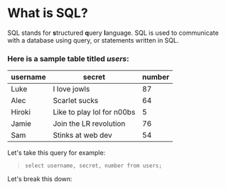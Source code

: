 # What is SQL?

SQL stands for **s**tructured **q**uery **l**anguage. SQL is used to communicate with a database using query, or statements written in SQL.

### Here is a sample table titled _users_:

| **username** | **secret** | **number** |
| --- | --- | --- |
| Luke | I love jowls | 87 |
| Alec | Scarlet sucks | 64 |
| Hiroki | Like to play lol for n00bs | 5 |
| Jamie | Join the LR revolution | 76 |
| Sam | Stinks at web dev | 54 |

Let's take this query for example:

> ```
> select username, secret, number from users;
> ```

Let's break this down:

